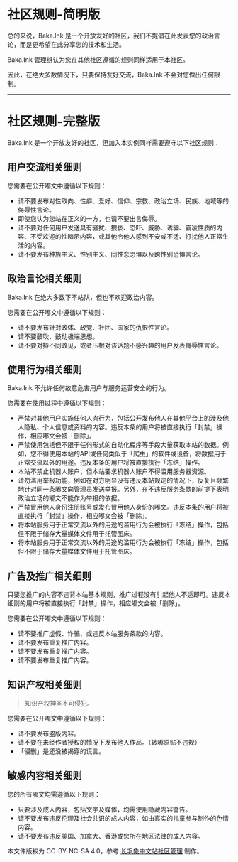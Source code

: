 # 社区规则-简明版

总的来说，Baka.Ink 是一个开放友好的社区，我们不提倡在此发表您的政治言论，而是更希望在此分享您的技术和生活。

Baka.Ink 管理组认为您在其他社区遵循的规则同样适用于本社区。

因此，在绝大多数情况下，只要保持友好交流，Baka.Ink 不会对您做出任何限制。

---

# 社区规则-完整版

Baka.Ink 是一个开放友好的社区，但加入本实例同样需要遵守以下社区规则：

## 用户交流相关细则

您需要在公开嘟文中遵循以下规则：
 - 请不要发布对性取向、性癖、爱好、信仰、宗教、政治立场、民族、地域等的侮辱性言论。
 - 即使您认为您站在正义的一方，也请不要出言侮辱。
 - 请不要对任何用户发送具有骚扰、猥亵、恐吓、威胁、诱骗、霸凌性质的内容、不受欢迎的性暗示内容，或其他令他人感到不安或不适、打扰他人正常生活的内容。
 - 请不要发布种族主义、性别主义、同性恋恐惧以及跨性别恐惧言论。

## 政治言论相关细则

Baka.Ink 在绝大多数下不站队，但也不欢迎政治内容。

您需要在公开嘟文中遵循以下规则：
 - 请不要发布针对政体、政党、社团、国家的仇恨性言论。
 - 请不要鼓吹、鼓动极端思想。
 - 请不要对持不同政见，或者压根对该话题不感兴趣的用户发表侮辱性言论。

## 使用行为相关细则

Baka.Ink 不允许任何故意危害用户与服务运营安全的行为。

您需要在使用过程中遵循以下规则：
 - 严禁对其他用户实施任何人肉行为，包括公开发布他人在其他平台上的涉及他人隐私、个人信息或资料的内容。违反本条的用户将被直接执行「封禁」操作，相应嘟文会被「删除」。
 - 严禁使用包括但不限于任何形式的自动化程序等手段大量获取本站的数据。例如，您不得使用本站的API或任何类似于「爬虫」的软件或设备，将数据用于正常交流以外的用途。违反本条的用户将被直接执行「冻结」操作。
 - 本站不禁止机器人账户，但本站要求机器人账户不得滥用服务器资源。
 - 请勿滥用举报功能，例如在对方明显没有违反本站规定的情况下，反复且频繁地针对同一条嘟文向管理员发送举报。另外，在不违反服务条款的前提下表明政治立场的嘟文不能作为举报的依据。
 - 严禁冒用他人身份注册账号或发布冒用他人身份的嘟文。违反本条的用户将被直接执行「封禁」操作，相应嘟文会被「删除」。
 - 将本站服务用于正常交流以外的用途的滥用行为会被执行「冻结」操作，包括但不限于储存大量媒体文件用于托管图床。
 - 将本站服务用于正常交流以外的用途的滥用行为会被执行「冻结」操作，包括但不限于储存大量媒体文件用于托管图床。

## 广告及推广相关细则

只要您推广的内容不违背本站基本规则，推广过程没有引起他人不适即可。违反本细则的用户将被直接执行「封禁」操作，相应嘟文会被「删除」。

您需要在公开嘟文中遵循以下规则：
 - 请不要推广虚假、诈骗、或违反本站服务条款的内容。
 - 请不要发布重复推广内容。
 - 请不要发布重复推广内容。
 - 请不要发布重复推广内容。

## 知识产权相关细则

> 知识产权神圣不可侵犯。

您需要在公开嘟文中遵循以下规则：
 - 请不要发布盗版内容。
 - 请不要在未经作者授权的情况下发布他人作品。（转嘟原贴不违规）
 - 「侵删」是还没被揭穿的谎言。

## 敏感内容相关细则

您的所有嘟文均需遵循以下规则：
 - 只要涉及成人内容，包括文字及媒体，均需使用隐藏内容警告。
 - 请不要发布违反伦理及社会共识的成人内容，如由真实的儿童参与制作的色情内容。
 - 请不要发布违反美国、加拿大、香港或您所在地区法律的成人内容。

本文件版权为 CC-BY-NC-SA 4.0，参考 [长毛象中文站社区管理](https://cmx-im.github.io/terms.html) 制作。



